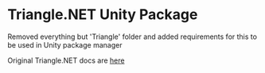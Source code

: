 # Triangle.NET Unity Package

Removed everything but 'Triangle' folder and added requirements for this to be used in Unity package manager

Original Triangle.NET docs are [here](https://github.com/wo80/Triangle.NET) 


